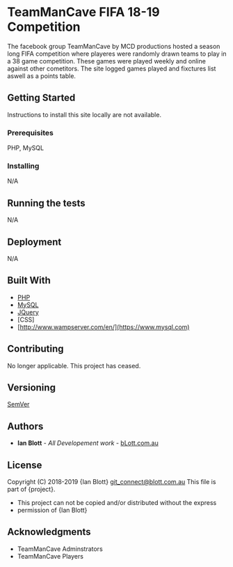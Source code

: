 # TeamManCave FIFA 18-19 Competition

The facebook group TeamManCave by MCD productions hosted a season long FIFA competition where playeres were randomly drawn teams to play in a 38 game competition. These games were played weekly and online against other cometitors. The site logged games played and fixctures list aswell as a points table.

## Getting Started

Instructions to install this site locally are not available.

### Prerequisites

PHP, MySQL

### Installing

N/A

## Running the tests

N/A

## Deployment

N/A

## Built With

* [PHP](https://www.php.net)
* [MySQL](https://www.mysql.com)
* [JQuery](https://jquery.com)
* [CSS]
* [http://www.wampserver.com/en/](https://www.mysql.com)

## Contributing

No longer applicable. This project has ceased.

## Versioning

[SemVer](http://semver.org/)

## Authors

* **Ian Blott** - *All Developement work* - [bLott.com.au](https://github.com/Pyroib)

## License

Copyright (C) 2018-2019 {Ian Blott} <git_connect@blott.com.au>
This file is part of {project}.

 * This project can not be copied and/or distributed without the express
 * permission of {Ian Blott}

## Acknowledgments

* TeamManCave Adminstrators
* TeamManCave Players
